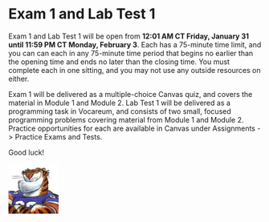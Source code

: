 # Exam 1 and Lab Test 1

Exam 1 and Lab Test 1 will be open from **12:01 AM CT Friday, January 31 until
11:59 PM CT Monday, February 3**. Each has a 75-minute time limit, and you can
can each in any 75-minute time period that begins no earlier than the opening
time and ends no later than the closing time. You must complete each in one
sitting, and you may not use any outside resources on either.

Exam 1 will be delivered as a multiple-choice Canvas quiz, and covers the
material in Module 1 and Module 2. Lab Test 1 will be delivered as a
programming task in Vocareum, and consists of two small, focused programming
problems covering material from Module 1 and Module 2. Practice opportunities
for each are available in Canvas under Assignments -> Practice Exams and Tests.

Good luck!

<img src="../../../img/rags.jpg" width="100">

